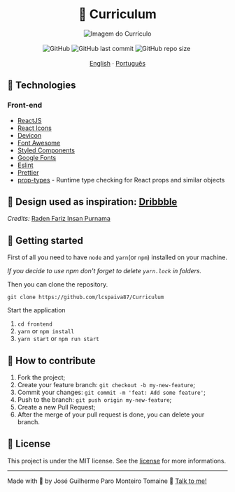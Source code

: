 <h1 align="center">
  📑 Curriculum
</h1>

<div align="center">
  <img src="./frontend/assets/../src/assets/curriculum.png" alt="Imagem do Currículo">
</div>

<br/>

<div align="center">
  <img alt="GitHub" src="">
  <img alt="GitHub last commit" src="">
  <img alt="GitHub repo size" src="">
  <a href=""><img src=""/></a>
</div>

<br>

<div align="center">
  <a href="README.md">English</a>
  ·
  <a href="README-pt.md">Português</a>
</div>

## 🚀 Technologies

### Front-end

- [ReactJS](https://pt-br.reactjs.org/)
- [React Icons](https://react-icons.github.io/react-icons/)
- [Devicon](https://devicons.github.io/devicon/)
- [Font Awesome](https://fontawesome.com/)
- [Styled Components](https://styled-components.com/)
- [Google Fonts](https://fonts.google.com/)
- [Eslint](https://eslint.org/)
- [Prettier](https://prettier.io/)
- [prop-types](https://www.npmjs.com/package/prop-types) - Runtime type checking for React props and similar objects

## 🎨 Design used as inspiration: [Dribbble](https://dribbble.com/shots/9111243-Simple-Layout-CV-Curriculum-Vitae-Design?utm_source=Clipboard_Shot&utm_campaign=rdfariz&utm_content=Simple%20Layout%20CV%20-%20Curriculum%20Vitae%20Design&utm_medium=Social_Share)

*Credits:* [Raden Fariz Insan Purnama](https://www.linkedin.com/in/rdfariz/)

## 🚀 Getting started

First of all you need to have `node` and `yarn`(or `npm`) installed on your machine.

*If you decide to use npm don't forget to delete `yarn.lock` in folders.*

Then you can clone the repository.

`git clone https://github.com/lcspaiva87/Curriculum`

Start the application

1. `cd frontend`
2. `yarn` or `npm install`
3. `yarn start` or `npm run start`

## 🤔 How to contribute

1. Fork the project;
2. Create your feature branch: `git checkout -b my-new-feature`;
3. Commit your changes: `git commit -m 'feat: Add some feature'`;
4. Push to the branch: `git push origin my-new-feature`;
5. Create a new Pull Request;
6. After the merge of your pull request is done, you can delete your branch.

## 📝 License

This project is under the MIT license. See the  [license](LICENSE) for more informations.

---

Made with 💟 by José Guilherme Paro Monteiro Tomaine 👋 [Talk to me!](https://www.linkedin.com/in/lucas-antonio-paiva/)